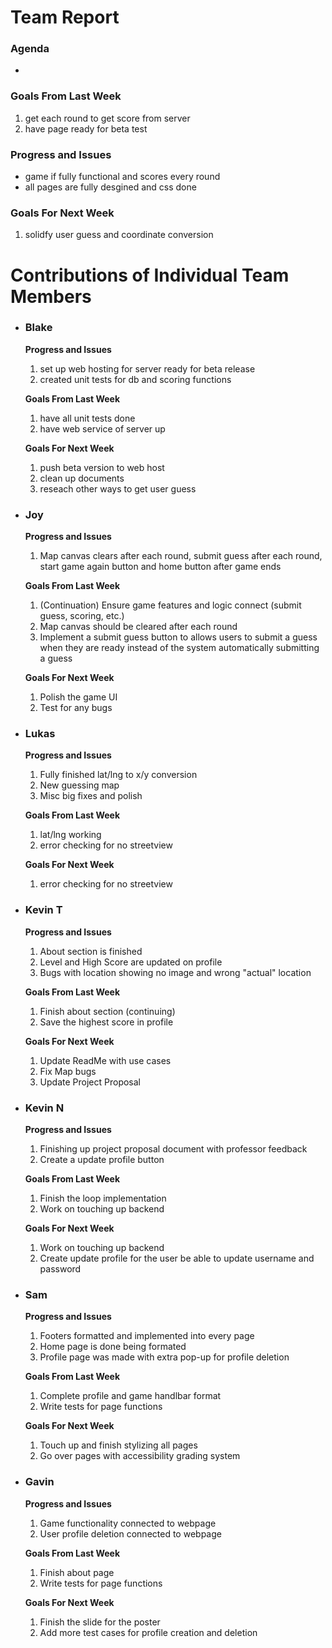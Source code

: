 # Team Report
### Agenda
- 

### Goals From Last Week
1. get each round to get score from server
2. have page ready for beta test
   
### Progress and Issues
- game if fully functional and scores every round
- all pages are fully desgined and css done

### Goals For Next Week
1. solidfy user guess and coordinate conversion

# Contributions of Individual Team Members

- ### Blake
  **Progress and Issues**
  1) set up web hosting for server ready for beta release
  2) created unit tests for db and scoring functions
  
  **Goals From Last Week**
  1) have all unit tests done
  3) have web service of server up
     
  **Goals For Next Week**
  1) push beta version to web host
  2) clean up documents
  3) reseach other ways to get user guess


- ### Joy
  **Progress and Issues**
  1) Map canvas clears after each round, submit guess after each round, start game again button and home button after game ends
  
  **Goals From Last Week**
  1) (Continuation) Ensure game features and logic connect (submit guess, scoring, etc.)
  2) Map canvas should be cleared after each round
  3) Implement a submit guess button to allows users to submit a guess when they are ready instead of the system automatically submitting a guess
     
  **Goals For Next Week**
  1) Polish the game UI
  2) Test for any bugs 

- ### Lukas
  **Progress and Issues**
  1) Fully finished lat/lng to x/y conversion
  2) New guessing map
  3) Misc big fixes and polish
  
  **Goals From Last Week**
  1) lat/lng working
  2) error checking for no streetview
   
  **Goals For Next Week**
  1) error checking for no streetview


- ### Kevin T
  **Progress and Issues**
  1) About section is finished
  2) Level and High Score are updated on profile
  3) Bugs with location showing no image and wrong "actual" location

  **Goals From Last Week**
  1) Finish about section (continuing)
  2) Save the highest score in profile

  **Goals For Next Week**
  1) Update ReadMe with use cases 
  2) Fix Map bugs
  3) Update Project Proposal


- ### Kevin N
  **Progress and Issues**
  1) Finishing up project proposal document with professor feedback
  2) Create a update profile button
  
  **Goals From Last Week**
  1) Finish the loop implementation
  2) Work on touching up backend
  
  **Goals For Next Week**
  1) Work on touching up backend
  2) Create update profile for the user be able to update username and password

- ### Sam
  **Progress and Issues**
  1) Footers formatted and implemented into every page
  2) Home page is done being formated
  3) Profile page was made with extra pop-up for profile deletion
  
  **Goals From Last Week**
  1) Complete profile and game handlbar format
  2) Write tests for page functions
     
  **Goals For Next Week**
  1) Touch up and finish stylizing all pages
  2) Go over pages with accessibility grading system

- ### Gavin
  **Progress and Issues**
  1) Game functionality connected to webpage
  2) User profile deletion connected to webpage
  
  **Goals From Last Week**
  1) Finish about page
  2) Write tests for page functions
     
  **Goals For Next Week**
  1) Finish the slide for the poster
  2) Add more test cases for profile creation and deletion


